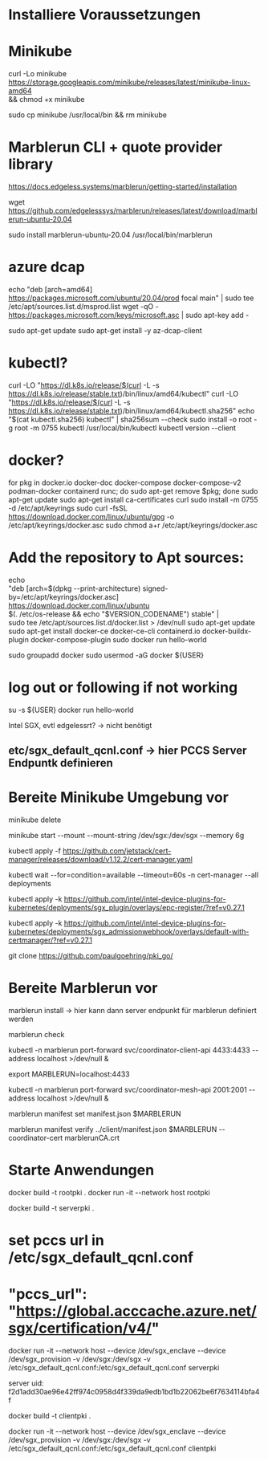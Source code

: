 # Installiere Voraussetzungen

# Minikube

curl -Lo minikube https://storage.googleapis.com/minikube/releases/latest/minikube-linux-amd64 \
  && chmod +x minikube

sudo cp minikube /usr/local/bin && rm minikube

# Marblerun CLI + quote provider library
https://docs.edgeless.systems/marblerun/getting-started/installation

wget https://github.com/edgelesssys/marblerun/releases/latest/download/marblerun-ubuntu-20.04

sudo install marblerun-ubuntu-20.04 /usr/local/bin/marblerun

# azure dcap
echo "deb [arch=amd64] https://packages.microsoft.com/ubuntu/20.04/prod focal main" | sudo tee /etc/apt/sources.list.d/msprod.list
wget -qO - https://packages.microsoft.com/keys/microsoft.asc | sudo apt-key add -

sudo apt-get update
sudo apt-get install -y az-dcap-client

# kubectl?
curl -LO "https://dl.k8s.io/release/$(curl -L -s https://dl.k8s.io/release/stable.txt)/bin/linux/amd64/kubectl"
curl -LO "https://dl.k8s.io/release/$(curl -L -s https://dl.k8s.io/release/stable.txt)/bin/linux/amd64/kubectl.sha256"
echo "$(cat kubectl.sha256)  kubectl" | sha256sum --check
sudo install -o root -g root -m 0755 kubectl /usr/local/bin/kubectl
kubectl version --client


# docker?
for pkg in docker.io docker-doc docker-compose docker-compose-v2 podman-docker containerd runc; do sudo apt-get remove $pkg; done
sudo apt-get update
sudo apt-get install ca-certificates curl
sudo install -m 0755 -d /etc/apt/keyrings
sudo curl -fsSL https://download.docker.com/linux/ubuntu/gpg -o /etc/apt/keyrings/docker.asc
sudo chmod a+r /etc/apt/keyrings/docker.asc

# Add the repository to Apt sources:
echo \
  "deb [arch=$(dpkg --print-architecture) signed-by=/etc/apt/keyrings/docker.asc] https://download.docker.com/linux/ubuntu \
  $(. /etc/os-release && echo "$VERSION_CODENAME") stable" | \
  sudo tee /etc/apt/sources.list.d/docker.list > /dev/null
sudo apt-get update
sudo apt-get install docker-ce docker-ce-cli containerd.io docker-buildx-plugin docker-compose-plugin
sudo docker run hello-world

sudo groupadd docker
sudo usermod -aG docker ${USER}
# log out or following if not working
su -s ${USER}
docker run hello-world

Intel SGX, evtl edgelessrt? -> nicht benötigt
## etc/sgx_default_qcnl.conf -> hier PCCS Server Endpuntk definieren


# Bereite Minikube Umgebung vor

minikube delete

minikube start --mount --mount-string /dev/sgx:/dev/sgx --memory 6g

kubectl apply -f https://github.com/jetstack/cert-manager/releases/download/v1.12.2/cert-manager.yaml

kubectl wait --for=condition=available --timeout=60s -n cert-manager --all deployments

kubectl apply -k https://github.com/intel/intel-device-plugins-for-kubernetes/deployments/sgx_plugin/overlays/epc-register/?ref=v0.27.1

kubectl apply -k https://github.com/intel/intel-device-plugins-for-kubernetes/deployments/sgx_admissionwebhook/overlays/default-with-certmanager/?ref=v0.27.1


git clone https://github.com/paulgoehring/pki_go/

# Bereite Marblerun vor

marblerun install -> hier kann dann server endpunkt für marblerun definiert werden

marblerun check

kubectl -n marblerun port-forward svc/coordinator-client-api 4433:4433 --address localhost >/dev/null &

export MARBLERUN=localhost:4433

kubectl -n marblerun port-forward svc/coordinator-mesh-api 2001:2001 --address localhost >/dev/null &


marblerun manifest set manifest.json $MARBLERUN 

marblerun manifest verify ../client/manifest.json $MARBLERUN --coordinator-cert marblerunCA.crt


# Starte Anwendungen

docker build -t rootpki .
docker run -it --network host rootpki

docker build -t serverpki .
# set pccs url in /etc/sgx_default_qcnl.conf
# "pccs_url": "https://global.acccache.azure.net/sgx/certification/v4/"

docker run -it --network host --device /dev/sgx_enclave --device /dev/sgx_provision -v /dev/sgx:/dev/sgx -v /etc/sgx_default_qcnl.conf:/etc/sgx_default_qcnl.conf  serverpki

server uid: f2d1add30ae96e42ff974c0958d4f339da9edb1bd1b22062be6f7634114bfa4f

docker build -t clientpki .

docker run -it --network host --device /dev/sgx_enclave --device /dev/sgx_provision -v /dev/sgx:/dev/sgx -v /etc/sgx_default_qcnl.conf:/etc/sgx_default_qcnl.conf  clientpki
